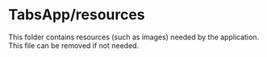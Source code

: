 # TabsApp/resources

This folder contains resources (such as images) needed by the application. This file can
be removed if not needed.
